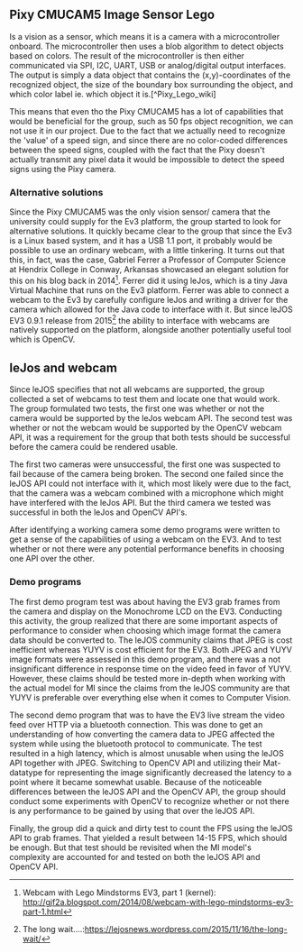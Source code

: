 ## Pixy CMUCAM5 Image Sensor Lego
Is a vision as a sensor, which means it is a camera with a microcontroller onboard. The microcontroller then uses a blob algorithm to detect objects based on colors. The result of the microcontroller is then either communicated via SPI, I2C, UART, USB or analog/digital output interfaces. The output is simply a data object that contains the (x,y)-coordinates of the recognized object, the size of the boundary box surrounding the object, and which color label ie. which object it is.[^Pixy_Lego_wiki]

This means that even tho the Pixy CMUCAM5 has a lot of capabilities that would be beneficial for the group, such as 50 fps object recognition, we can not use it in our project. Due to the fact that we actually need to recognize the 'value' of a speed sign, and since there are no color-coded differences between the speed signs, coupled with the fact that the Pixy doesn't actually transmit any pixel data it would be impossible to detect the speed signs using the Pixy camera. 

### Alternative solutions
Since the Pixy CMUCAM5 was the only vision sensor/ camera that the university could supply for the Ev3 platform, the group started to look for alternative solutions. It quickly became clear to the group that since the Ev3 is a Linux based system, and it has a USB 1.1 port, it probably would be possible to use an ordinary webcam, with a little tinkering. It turns out that this, in fact, was the case, Gabriel Ferrer a Professor of Computer Science at Hendrix College in Conway, Arkansas showcased an elegant solution for this on his blog back in 2014[^Webcam_with_Lego_Mindstorms_EV3]. Ferrer did it using leJos, which is a tiny Java Virtual Machine that runs on the Ev3 platform. Ferrer was able to connect a webcam to the Ev3 by carefully configure leJos and writing a driver for the camera which allowed for the Java code to interface with it. But since leJOS EV3 0.9.1 release from 2015[^lejos_091_release] the ability to interface with webcams are natively supported on the platform, alongside another potentially useful tool which is OpenCV.

## leJos and webcam
Since leJOS specifies that not all webcams are supported, the group collected a set of webcams to test them and locate one that would work. The group formulated two tests, the first one was whether or not the camera would be supported by the leJos webcam API. The second test was whether or not the webcam would be supported by the OpenCV webcam API, it was a requirement for the group that both tests should be successful before the camera could be rendered usable. 

The first two cameras were unsuccessful, the first one was suspected to fail because of the camera being broken. The second one failed since the leJOS API could not interface with it, which most likely were due to the fact, that the camera was a webcam combined with a microphone which might have interfered with the leJos API. But the third camera we tested was successful in both the leJos and OpenCV API's. 

After identifying a working camera some demo programs were written to get a sense of the capabilities of using a webcam on the EV3. And to test whether or not there were any potential performance benefits in choosing one API over the other. 

### Demo programs
The first demo program test was about having the EV3 grab frames from the camera and display on the Monochrome LCD on the EV3. Conducting this activity, the group realized that there are some important aspects of performance to consider when choosing which image format the camera data should be converted to. The leJOS community claims that JPEG is cost inefficient whereas YUYV is cost efficient for the EV3. Both JPEG and YUYV image formats were assessed in this demo program, and there was a not insignificant difference in response time on the video feed in favor of YUYV. However, these claims should be tested more in-depth when working with the actual model for MI since the claims from the leJOS community are that YUYV is preferable over everything else when it comes to Computer Vision.

The second demo program that was to have the EV3 live stream the video feed over HTTP via a bluetooth connection.
This was done to get an understanding of how converting the camera data to JPEG affected the system while using the bluetooth protocol to communicate.
The test resulted in a high latency, which is almost unusable when using the leJOS API together with JPEG. Switching to OpenCV API and utilizing their Mat-datatype for representing the image significantly decreased the latency to a point where it became somewhat usable.
Because of the noticeable differences between the leJOS API and the OpenCV API, the group should conduct some experiments with OpenCV to recognize whether or not there is any performance to be gained by using that over the leJOS API.

Finally, the group did a quick and dirty test to count the FPS using the leJOS API to grab frames. That yielded a result between 14-15 FPS, which should be enough. But that test should be revisited when the MI model's complexity are accounted for and tested on both the leJOS API and OpenCV API.


[^Webcam_with_Lego_Mindstorms_EV3]: Webcam with Lego Mindstorms EV3, part 1 (kernel): http://gjf2a.blogspot.com/2014/08/webcam-with-lego-mindstorms-ev3-part-1.html
[^lejos_091_release]: The long wait….:https://lejosnews.wordpress.com/2015/11/16/the-long-wait/
